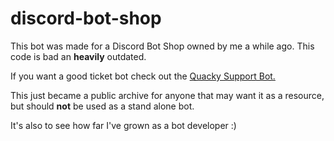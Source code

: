 # discord-bot-shop
This bot was made for a Discord Bot Shop owned by me a while ago. This code is bad an **heavily** outdated.

If you want a good ticket bot check out the [Quacky Support Bot.](https://github.com/quacky-bot/quacky-support)

This just became a public archive for anyone that may want it as a resource, but should **not** be used as a stand alone bot.

It's also to see how far I've grown as a bot developer :)
